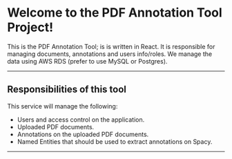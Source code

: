 Welcome to the PDF Annotation Tool Project!
===============================================

This is the PDF Annotation Tool; is is written in React. 
It is responsible for managing documents, annotations and users info/roles. 
We manage the data using AWS RDS (prefer to use MySQL or Postgres).


----------  


Responsibilities of this tool
-------------

This service will manage the following:  
 - Users and access control on the application.
 - Uploaded PDF documents.  
 - Annotations on the uploaded PDF documents.  
 - Named Entities that should be used to extract annotations on Spacy.      
  


----------

